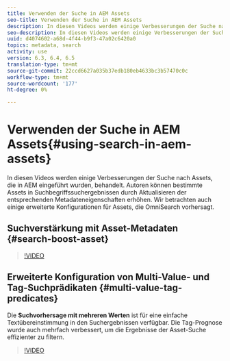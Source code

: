 ```yaml
---
title: Verwenden der Suche in AEM Assets
seo-title: Verwenden der Suche in AEM Assets
description: In diesen Videos werden einige Verbesserungen der Suche nach Assets, die in AEM eingeführt wurden, behandelt. Autoren können bestimmte Assets in Suchbegriffssuchergebnissen durch Aktualisieren der entsprechenden Metadateneigenschaften erhöhen. Wir betrachten auch einige erweiterte Konfigurationen für Assets, die OmniSearch vorhersagt.
seo-description: In diesen Videos werden einige Verbesserungen der Suche nach Assets, die in AEM eingeführt wurden, behandelt. Autoren können bestimmte Assets in Suchbegriffssuchergebnissen durch Aktualisieren der entsprechenden Metadateneigenschaften erhöhen. Wir betrachten auch einige erweiterte Konfigurationen für Assets, die OmniSearch vorhersagt.
uuid: d4074602-a68d-4f44-b9f3-47a02c6420a0
topics: metadata, search
activity: use
version: 6.3, 6.4, 6.5
translation-type: tm+mt
source-git-commit: 22ccd6627a035b37edb180eb4633bc3b57470c0c
workflow-type: tm+mt
source-wordcount: '177'
ht-degree: 0%

---
```



# Verwenden der Suche in AEM Assets{#using-search-in-aem-assets}

In diesen Videos werden einige Verbesserungen der Suche nach Assets, die in AEM eingeführt wurden, behandelt. Autoren können bestimmte Assets in Suchbegriffssuchergebnissen durch Aktualisieren der entsprechenden Metadateneigenschaften erhöhen. Wir betrachten auch einige erweiterte Konfigurationen für Assets, die OmniSearch vorhersagt.

## Suchverstärkung mit Asset-Metadaten {#search-boost-asset}

>[!VIDEO](https://video.tv.adobe.com/v/16766/?quality=9&learn=on)

## Erweiterte Konfiguration von Multi-Value- und Tag-Suchprädikaten {#multi-value-tag-predicates}

Die **Suchvorhersage mit mehreren Werten** ist für eine einfache Textübereinstimmung in den Suchergebnissen verfügbar. Die Tag-Prognose wurde auch mehrfach verbessert, um die Ergebnisse der Asset-Suche effizienter zu filtern.

>[!VIDEO](https://video.tv.adobe.com/v/16457/?quality=9&learn=on)
